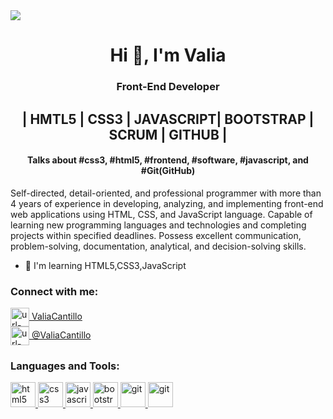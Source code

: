 <img src="https://github.com/ValiaCantillo/Valia24/blob/main/git_banner.png" />
<!-- Generado con https://rahuldkjain.github.io/gh-profile-readme-generator/ -->
<h1 align="center">Hi 👋, I'm Valia</h1>
<h3 align="center">Front-End Developer </h3>
<h2 align="center"> | HMTL5 | CSS3 | JAVASCRIPT| BOOTSTRAP | SCRUM | GITHUB | </h2>
<h4 align="center">Talks about #css3, #html5, #frontend, #software, #javascript, and #Git(GitHub)</h4>

<p>Self-directed, detail-oriented, and professional programmer with more than 4 years of experience in developing, analyzing, and implementing front-end web applications using HTML, CSS, and JavaScript language. Capable of learning new programming languages and technologies and completing projects within specified deadlines. Possess excellent communication, problem-solving, documentation, analytical, and decision-solving skills.</p>

- 🌱 I'm learning HTML5,CSS3,JavaScript

<h3 align="left">Connect with me:</h3>
<p align="left">
<a href="www.linkedin.com/in/valia-cantillo" target="blank"><img align="center" src="https://github.com/ValiaCantillo/ValiaCantillo/blob/main/linkedin.png" alt="url-de-linkedin" height="30" width="30" /> ValiaCantillo </a> <br>
<a href="https://twitter.com/CantilloValia" target="blank"><img align="center" src="https://github.com/ValiaCantillo/ValiaCantillo/blob/main/twitter.png" alt="url-de-twitter" height="30" width="30" /> @ValiaCantillo </a><br>
</p>

<h3 align="left">Languages and Tools:</h3>
<p align="left"> 
    <a href="https://www.w3.org/html/" target="_blank" rel="noreferrer"> <img src="https://github.com/ValiaCantillo/Valia24/blob/main/icons8-html-filetype-48.png" alt="html5" width="40" height="40"/> </a>
  <a href="https://www.w3schools.com/css/" target="_blank" rel="noreferrer"> <img src="https://github.com/ValiaCantillo/Valia24/blob/main/icons8-css-filetype-48.png" alt="css3" width="40" height="40"/> </a> 
  <a href="https://developer.mozilla.org/en-US/docs/Web/JavaScript" target="_blank" rel="noreferrer"> <img src="https://github.com/ValiaCantillo/Valia24/blob/main/icons8-javascript-58.png" alt="javascript" width="40" height="40"/> </a>
  <a href="https://getbootstrap.com/docs/5.0/getting-started/introduction/" target="_blank" rel="noreferrer"> <img src="https://github.com/ValiaCantillo/Valia24/blob/main/icons8-bootstrap-48.png" alt="bootstrap" width="40" height="40"/> </a> 
  <a href="https://www.photoshop.com/en" target="_blank" rel="noreferrer"> <img src="https://github.com/ValiaCantillo/Valia24/blob/main/icons8-adobe-photoshop-48.png" alt="git" width="40" height="40"/> </a>
<a href="https://www.scrum.org/resources/what-is-scrum" target="_blank" rel="noreferrer"> <img src="https://github.com/ValiaCantillo/Valia24/blob/main/agile.png" alt="git" width="40" height="40"/> </a>  

 </p>
